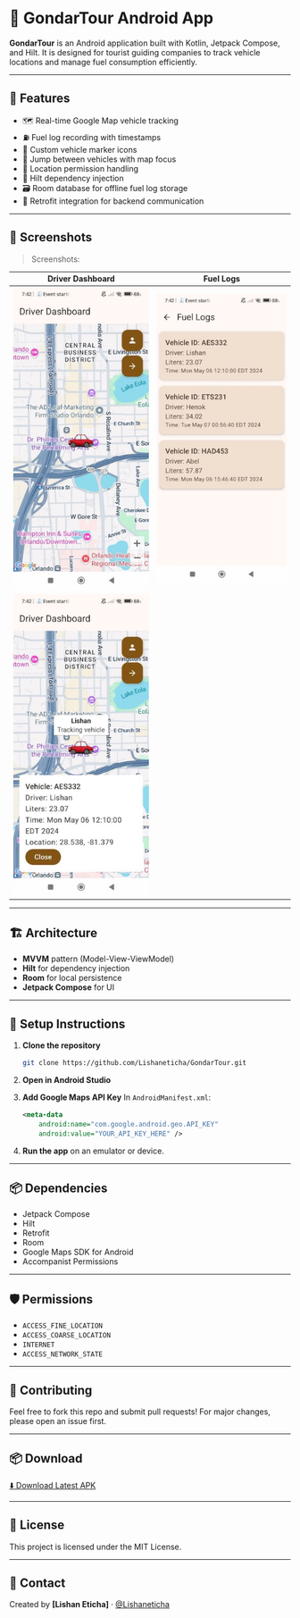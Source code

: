 # 🚐 GondarTour Android App

**GondarTour** is an Android application built with Kotlin, Jetpack Compose, and Hilt. It is designed for tourist guiding companies to track vehicle locations and manage fuel consumption efficiently.

---

## 📱 Features

* 🗺️ Real-time Google Map vehicle tracking
* ⛽ Fuel log recording with timestamps
* 📍 Custom vehicle marker icons
* 🔄 Jump between vehicles with map focus
* 🧭 Location permission handling
* 🔐 Hilt dependency injection
* 🗃️ Room database for offline fuel log storage
* 🔗 Retrofit integration for backend communication

---

## 📸 Screenshots

> Screenshots:

| Driver Dashboard | Fuel Logs |
| ---------------- | --------- |
| ![Dashboard](screenshots/driverDashboard1.jpg) | ![Fuel Logs](screenshots/feulLogs.jpg) |
| ![Dashboard](screenshots/driverDashboard2.jpg) |  |

---

## 🏗️ Architecture

* **MVVM** pattern (Model-View-ViewModel)
* **Hilt** for dependency injection
* **Room** for local persistence
* **Jetpack Compose** for UI

---

## 🔧 Setup Instructions

1. **Clone the repository**

   ```bash
   git clone https://github.com/Lishaneticha/GondarTour.git
   ```

2. **Open in Android Studio**

3. **Add Google Maps API Key** In `AndroidManifest.xml`:

   ```xml
   <meta-data
       android:name="com.google.android.geo.API_KEY"
       android:value="YOUR_API_KEY_HERE" />
   ```

4. **Run the app** on an emulator or device.

---

## 📦 Dependencies

* Jetpack Compose
* Hilt
* Retrofit
* Room
* Google Maps SDK for Android
* Accompanist Permissions

---

## 🛡️ Permissions

* `ACCESS_FINE_LOCATION`
* `ACCESS_COARSE_LOCATION`
* `INTERNET`
* `ACCESS_NETWORK_STATE`

---

## 🙋 Contributing

Feel free to fork this repo and submit pull requests! For major changes, please open an issue first.

---

## 📦 Download

[⬇️ Download Latest APK](https://drive.google.com/file/d/1i6Y0_siX7VQxwyrIRRI1vAVhzWs33i1K/view?usp=sharing)

---

## 📄 License

This project is licensed under the MIT License.

---

## 🔗 Contact

Created by **\[Lishan Eticha]**  ·  [@Lishaneticha](https://github.com/Lishaneticha)
